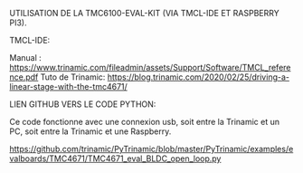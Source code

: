 UTILISATION DE LA TMC6100-EVAL-KIT (VIA TMCL-IDE ET RASPBERRY PI3).

TMCL-IDE:

Manual : https://www.trinamic.com/fileadmin/assets/Support/Software/TMCL_reference.pdf
Tuto de Trinamic: https://blog.trinamic.com/2020/02/25/driving-a-linear-stage-with-the-tmc4671/


LIEN GITHUB VERS LE CODE PYTHON:

Ce code fonctionne avec une connexion usb, soit entre la Trinamic et un PC, soit entre la Trinamic et une Raspberry.

https://github.com/trinamic/PyTrinamic/blob/master/PyTrinamic/examples/evalboards/TMC4671/TMC4671_eval_BLDC_open_loop.py
